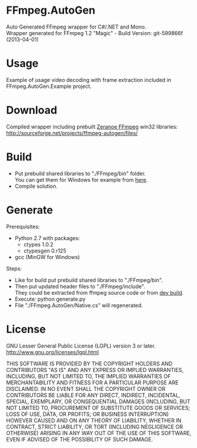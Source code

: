 FFmpeg.AutoGen
==============

Auto Generated FFmpeg wrapper for C#/.NET and Mono.  
Wrapper generated for FFmpeg 1.2 "Magic" - Build Version: git-599866f (2013-04-01)

Usage
=====

Example of usage video decoding with frame extraction included in FFmpeg.AutoGen.Example project.

Download
========

Compiled wrapper including prebuilt [Zeranoe FFmpeg](http://ffmpeg.zeranoe.com/builds/) win32 libraries:  
http://sourceforge.net/projects/ffmpeg-autogen/files/

Build
=====

- Put prebuild shared libraries to "./FFmpeg/bin" folder.  
You can get them for Windows for example from [here](http://ffmpeg.zeranoe.com/builds/).  
- Compile solution.

Generate
========

Prerequisites:
 - Python 2.7
   with packages:
    - ctypes 1.0.2
    - ctypesgen 0.r125
 - gcc (MinGW for Windows)

Steps:
- Like for build put prebuild shared libraries to "./FFmpeg/bin".
- Then put updated header files to "./FFmpeg/include".  
They could be extracted from ffmpeg source code or from [dev build](http://ffmpeg.zeranoe.com/builds/). 
- Execute: python generate.py
- File "./FFmpeg.AutoGen/Native.cs" will regenerated.

License
=======

GNU Lesser General Public License (LGPL) version 3 or later.  
http://www.gnu.org/licenses/lgpl.html

THIS SOFTWARE IS PROVIDED BY THE COPYRIGHT HOLDERS AND CONTRIBUTORS
"AS IS" AND ANY EXPRESS OR IMPLIED WARRANTIES, INCLUDING, BUT NOT
LIMITED TO, THE IMPLIED WARRANTIES OF MERCHANTABILITY AND FITNESS FOR
A PARTICULAR PURPOSE ARE DISCLAIMED. IN NO EVENT SHALL THE COPYRIGHT
OWNER OR CONTRIBUTORS BE LIABLE FOR ANY DIRECT, INDIRECT, INCIDENTAL,
SPECIAL, EXEMPLARY, OR CONSEQUENTIAL DAMAGES (INCLUDING, BUT NOT
LIMITED TO, PROCUREMENT OF SUBSTITUTE GOODS OR SERVICES; LOSS OF USE,
DATA, OR PROFITS; OR BUSINESS INTERRUPTION) HOWEVER CAUSED AND ON ANY
THEORY OF LIABILITY, WHETHER IN CONTRACT, STRICT LIABILITY, OR TORT
(INCLUDING NEGLIGENCE OR OTHERWISE) ARISING IN ANY WAY OUT OF THE USE
OF THIS SOFTWARE, EVEN IF ADVISED OF THE POSSIBILITY OF SUCH DAMAGE.